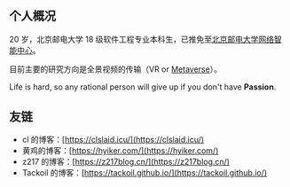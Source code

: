 # 

## 个人概况

20 岁，北京邮电大学 18 级软件工程专业本科生，已推免至[北京邮电大学网络智能中心](https://int.bupt.edu.cn/content/content.php?p=2_6_10)。

目前主要的研究方向是全景视频的传输（VR or [Metaverse](https://en.wikipedia.org/wiki/Metaverse)）。

Life is hard, so any rational person will give up if you don't have **Passion**.

## 友链

- cl 的博客：[https://clslaid.icu/](https://clslaid.icu/)
- 黄鸡的博客：[https://hyiker.com/](https://hyiker.com/)
- z217 的博客：[https://z217blog.cn/](https://z217blog.cn/)
- Tackoil 的博客：[https://tackoil.github.io/](https://tackoil.github.io/)


